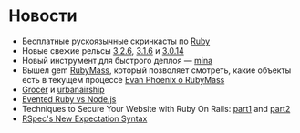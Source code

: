 # Новости

* Бесплатные рускоязычные скринкасты по [Ruby](http://ruby.hasbrains.ru/)
* Новые свежие рельсы [3.2.6](http://weblog.rubyonrails.org/2012/6/12/ann-rails-3-2-6-has-been-released/),
  [3.1.6](http://weblog.rubyonrails.org/2012/6/12/ann-rails-3-1-6-has-been-released/) и
  [3.0.14](http://weblog.rubyonrails.org/2012/6/12/ann-rails-3-0-14-has-been-released/)
* Новый инструмент для быстрого деплоя — [mina](https://github.com/nadarei/mina)
* Вышел gem [RubyMass](https://github.com/archan937/ruby-mass), который позволяет смотреть, какие объекты есть в текущем процессе
  [Evan Phoenix о RubyMass](http://twitter.com/evanphx/status/213324428325568512)
* [Grocer](https://github.com/highgroove/grocer) и [urbanairship](https://github.com/groupon/urbanairship)
* [Evented Ruby vs Node.js](http://www.softdevtube.com/2012/06/15/evented-ruby-vs-node-js/)
* Techniques to Secure Your Website with Ruby On Rails:
  [part1](http://rubysource.com/techniques-to-secure-your-website-with-ruby-on-rails-part-1/) and
  [part2](http://rubysource.com/techniques-to-secure-your-website-with-ruby-on-rails-part-2/)
* [RSpec's New Expectation Syntax](http://myronmars.to/n/dev-blog/2012/06/rspecs-new-expectation-syntax)
